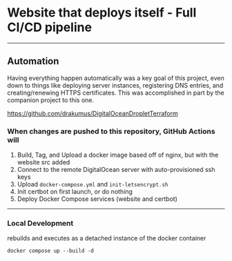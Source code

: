 # Website that deploys itself - Full CI/CD pipeline

---
## Automation
Having everything happen automatically was a key goal of this project, 
even down to things like deploying server instances, registering DNS entries, 
and creating/renewing HTTPS certificates. This was accomplished in part by 
the companion project to this one.

https://github.com/drakumus/DigitalOceanDropletTerraform

### When changes are pushed to this repository, GitHub Actions will
1. Build, Tag, and Upload a docker image based off of nginx, but with the 
   website src added
2. Connect to the remote DigitalOcean server with auto-provisioned ssh keys 
3. Upload `docker-compose.yml` and `init-letsencrypt.sh`
4. Init certbot on first launch, or do nothing
5. Deploy Docker Compose services (website and certbot)

---
### Local Development
rebuilds and executes as a detached instance of the docker container

```
docker compose up --build -d
```
